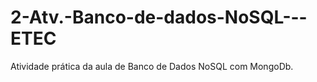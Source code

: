 # 2-Atv.-Banco-de-dados-NoSQL---ETEC
Atividade prática da aula de Banco de Dados NoSQL com MongoDb.
